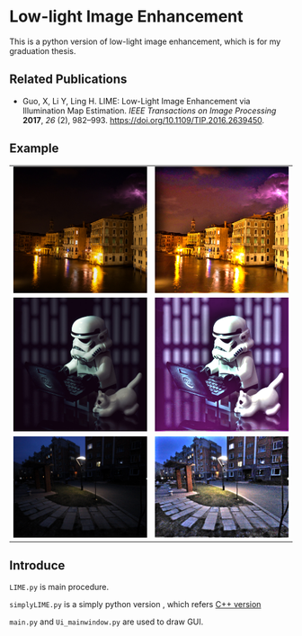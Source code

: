# Low-light Image Enhancement

This is a python version of low-light image enhancement, which is for my graduation thesis.

## Related Publications

* Guo, X, Li Y, Ling H. LIME: Low-Light Image Enhancement via Illumination Map Estimation. *IEEE Transactions on Image Processing* **2017**, *26* (2), 982–993. https://doi.org/10.1109/TIP.2016.2639450.

## Example

<table>
	<tr>
    	<td><img src="data/1.bmp" alt="1" width="300px"/></td>
    	<td><img src="data/R1.bmp" alt="1" width="300px"/></td>
	</tr>
	<tr>
		<td><img src="data/7.bmp" alt="1" width="300px"/></td>
		<td><img src="data/R7.bmp" alt="1" width="300px"/></td>
	</tr>
	<tr>
		<td><img src="data/10.bmp" alt="1" width="300px"/></td>
		<td><img src="data/R10.bmp" alt="1" width="300px"/></td>
	</tr>
</table>

## Introduce

`LIME.py` is main procedure.

`simplyLIME.py` is a simply python version , which refers  [C++ version](https://github.com/zj611/LIME_Processing)

`main.py` and `Ui_mainwindow.py` are used to draw GUI.

